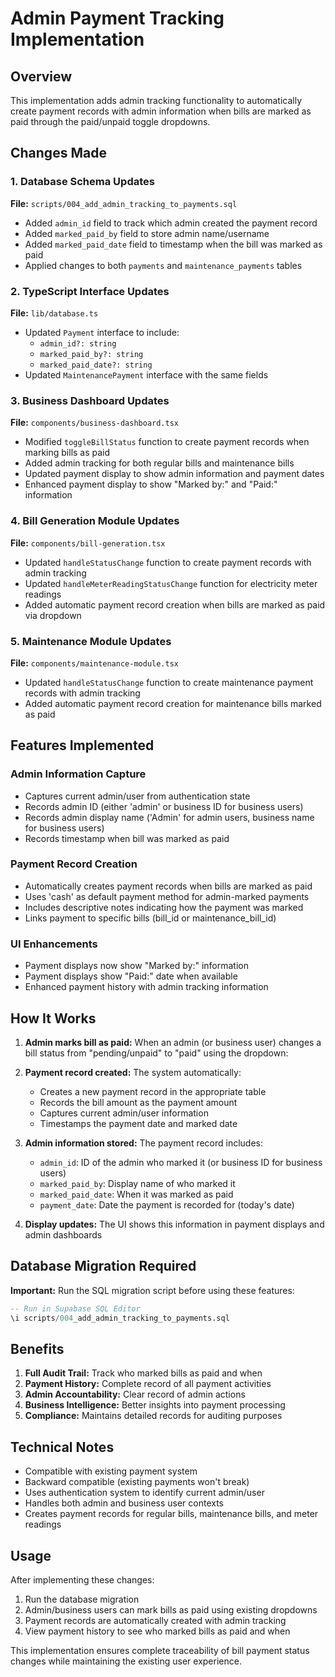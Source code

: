 # Admin Payment Tracking Implementation

## Overview
This implementation adds admin tracking functionality to automatically create payment records with admin information when bills are marked as paid through the paid/unpaid toggle dropdowns.

## Changes Made

### 1. Database Schema Updates
**File:** `scripts/004_add_admin_tracking_to_payments.sql`
- Added `admin_id` field to track which admin created the payment record
- Added `marked_paid_by` field to store admin name/username
- Added `marked_paid_date` field to timestamp when the bill was marked as paid
- Applied changes to both `payments` and `maintenance_payments` tables

### 2. TypeScript Interface Updates
**File:** `lib/database.ts`
- Updated `Payment` interface to include:
  - `admin_id?: string`
  - `marked_paid_by?: string` 
  - `marked_paid_date?: string`
- Updated `MaintenancePayment` interface with the same fields

### 3. Business Dashboard Updates
**File:** `components/business-dashboard.tsx`
- Modified `toggleBillStatus` function to create payment records when marking bills as paid
- Added admin tracking for both regular bills and maintenance bills
- Updated payment display to show admin information and payment dates
- Enhanced payment display to show "Marked by:" and "Paid:" information

### 4. Bill Generation Module Updates
**File:** `components/bill-generation.tsx`
- Updated `handleStatusChange` function to create payment records with admin tracking
- Updated `handleMeterReadingStatusChange` function for electricity meter readings
- Added automatic payment record creation when bills are marked as paid via dropdown

### 5. Maintenance Module Updates
**File:** `components/maintenance-module.tsx`
- Updated `handleStatusChange` function to create maintenance payment records with admin tracking
- Added automatic payment record creation for maintenance bills marked as paid

## Features Implemented

### Admin Information Capture
- Captures current admin/user from authentication state
- Records admin ID (either 'admin' or business ID for business users)
- Records admin display name ('Admin' for admin users, business name for business users)
- Records timestamp when bill was marked as paid

### Payment Record Creation
- Automatically creates payment records when bills are marked as paid
- Uses 'cash' as default payment method for admin-marked payments
- Includes descriptive notes indicating how the payment was marked
- Links payment to specific bills (bill_id or maintenance_bill_id)

### UI Enhancements
- Payment displays now show "Marked by:" information
- Payment displays show "Paid:" date when available
- Enhanced payment history with admin tracking information

## How It Works

1. **Admin marks bill as paid:** When an admin (or business user) changes a bill status from "pending/unpaid" to "paid" using the dropdown:

2. **Payment record created:** The system automatically:
   - Creates a new payment record in the appropriate table
   - Records the bill amount as the payment amount
   - Captures current admin/user information
   - Timestamps the payment date and marked date

3. **Admin information stored:** The payment record includes:
   - `admin_id`: ID of the admin who marked it (or business ID for business users)
   - `marked_paid_by`: Display name of who marked it
   - `marked_paid_date`: When it was marked as paid
   - `payment_date`: Date the payment is recorded for (today's date)

4. **Display updates:** The UI shows this information in payment displays and admin dashboards

## Database Migration Required

**Important:** Run the SQL migration script before using these features:
```sql
-- Run in Supabase SQL Editor
\i scripts/004_add_admin_tracking_to_payments.sql
```

## Benefits

1. **Full Audit Trail:** Track who marked bills as paid and when
2. **Payment History:** Complete record of all payment activities
3. **Admin Accountability:** Clear record of admin actions
4. **Business Intelligence:** Better insights into payment processing
5. **Compliance:** Maintains detailed records for auditing purposes

## Technical Notes

- Compatible with existing payment system
- Backward compatible (existing payments won't break)
- Uses authentication system to identify current admin/user
- Handles both admin and business user contexts
- Creates payment records for regular bills, maintenance bills, and meter readings

## Usage

After implementing these changes:
1. Run the database migration
2. Admin/business users can mark bills as paid using existing dropdowns
3. Payment records are automatically created with admin tracking
4. View payment history to see who marked bills as paid and when

This implementation ensures complete traceability of bill payment status changes while maintaining the existing user experience.